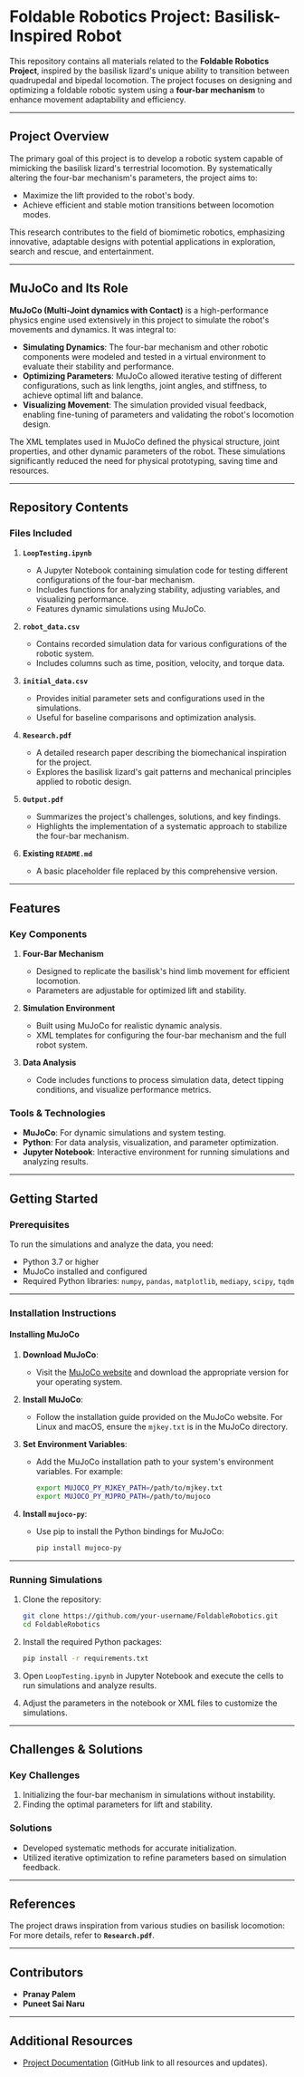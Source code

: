 
# Foldable Robotics Project: Basilisk-Inspired Robot

This repository contains all materials related to the **Foldable Robotics Project**, inspired by the basilisk lizard's unique ability to transition between quadrupedal and bipedal locomotion. The project focuses on designing and optimizing a foldable robotic system using a **four-bar mechanism** to enhance movement adaptability and efficiency.

---

## Project Overview

The primary goal of this project is to develop a robotic system capable of mimicking the basilisk lizard's terrestrial locomotion. By systematically altering the four-bar mechanism's parameters, the project aims to:

- Maximize the lift provided to the robot's body.
- Achieve efficient and stable motion transitions between locomotion modes.

This research contributes to the field of biomimetic robotics, emphasizing innovative, adaptable designs with potential applications in exploration, search and rescue, and entertainment.

---

## MuJoCo and Its Role

**MuJoCo (Multi-Joint dynamics with Contact)** is a high-performance physics engine used extensively in this project to simulate the robot's movements and dynamics. It was integral to:

- **Simulating Dynamics**: The four-bar mechanism and other robotic components were modeled and tested in a virtual environment to evaluate their stability and performance.
- **Optimizing Parameters**: MuJoCo allowed iterative testing of different configurations, such as link lengths, joint angles, and stiffness, to achieve optimal lift and balance.
- **Visualizing Movement**: The simulation provided visual feedback, enabling fine-tuning of parameters and validating the robot's locomotion design.

The XML templates used in MuJoCo defined the physical structure, joint properties, and other dynamic parameters of the robot. These simulations significantly reduced the need for physical prototyping, saving time and resources.

---

## Repository Contents

### Files Included

1. **`LoopTesting.ipynb`**
   - A Jupyter Notebook containing simulation code for testing different configurations of the four-bar mechanism.
   - Includes functions for analyzing stability, adjusting variables, and visualizing performance.
   - Features dynamic simulations using MuJoCo.

2. **`robot_data.csv`**
   - Contains recorded simulation data for various configurations of the robotic system.
   - Includes columns such as time, position, velocity, and torque data.

3. **`initial_data.csv`**
   - Provides initial parameter sets and configurations used in the simulations.
   - Useful for baseline comparisons and optimization analysis.

4. **`Research.pdf`**
   - A detailed research paper describing the biomechanical inspiration for the project.
   - Explores the basilisk lizard's gait patterns and mechanical principles applied to robotic design.

5. **`Output.pdf`**
   - Summarizes the project's challenges, solutions, and key findings.
   - Highlights the implementation of a systematic approach to stabilize the four-bar mechanism.

6. **Existing `README.md`**
   - A basic placeholder file replaced by this comprehensive version.

---

## Features

### Key Components

1. **Four-Bar Mechanism**
   - Designed to replicate the basilisk's hind limb movement for efficient locomotion.
   - Parameters are adjustable for optimized lift and stability.

2. **Simulation Environment**
   - Built using MuJoCo for realistic dynamic analysis.
   - XML templates for configuring the four-bar mechanism and the full robot system.

3. **Data Analysis**
   - Code includes functions to process simulation data, detect tipping conditions, and visualize performance metrics.

### Tools & Technologies

- **MuJoCo**: For dynamic simulations and system testing.
- **Python**: For data analysis, visualization, and parameter optimization.
- **Jupyter Notebook**: Interactive environment for running simulations and analyzing results.

---

## Getting Started

### Prerequisites

To run the simulations and analyze the data, you need:

- Python 3.7 or higher
- MuJoCo installed and configured
- Required Python libraries: `numpy`, `pandas`, `matplotlib`, `mediapy`, `scipy`, `tqdm`

---

### Installation Instructions

#### Installing MuJoCo

1. **Download MuJoCo**:
   - Visit the [MuJoCo website](https://mujoco.org/) and download the appropriate version for your operating system.

2. **Install MuJoCo**:
   - Follow the installation guide provided on the MuJoCo website. For Linux and macOS, ensure the `mjkey.txt` is in the MuJoCo directory.

3. **Set Environment Variables**:
   - Add the MuJoCo installation path to your system's environment variables. For example:
     ```bash
     export MUJOCO_PY_MJKEY_PATH=/path/to/mjkey.txt
     export MUJOCO_PY_MJPRO_PATH=/path/to/mujoco
     ```

4. **Install `mujoco-py`**:
   - Use pip to install the Python bindings for MuJoCo:
     ```bash
     pip install mujoco-py
     ```

---

### Running Simulations

1. Clone the repository:
   ```bash
   git clone https://github.com/your-username/FoldableRobotics.git
   cd FoldableRobotics
   ```

2. Install the required Python packages:
   ```bash
   pip install -r requirements.txt
   ```

3. Open `LoopTesting.ipynb` in Jupyter Notebook and execute the cells to run simulations and analyze results.

4. Adjust the parameters in the notebook or XML files to customize the simulations.

---

## Challenges & Solutions

### Key Challenges
1. Initializing the four-bar mechanism in simulations without instability.
2. Finding the optimal parameters for lift and stability.

### Solutions
- Developed systematic methods for accurate initialization.
- Utilized iterative optimization to refine parameters based on simulation feedback.

---

## References

The project draws inspiration from various studies on basilisk locomotion:
For more details, refer to **`Research.pdf`**.

---

## Contributors

- **Pranay Palem**
- **Puneet Sai Naru**

---


## Additional Resources

- [Project Documentation](https://github.com/pranaypalem/FoldableRobotics) (GitHub link to all resources and updates).
